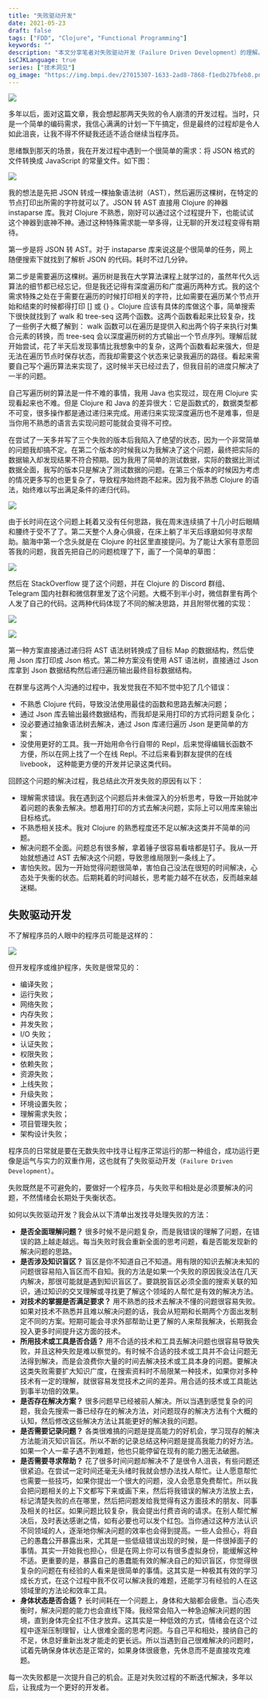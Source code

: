 ```yaml
---
title: "失败驱动开发"
date: 2021-05-23
draft: false
tags: ["FDD", "Clojure", "Functional Programming"]
keywords: ""
description: "本文分享笔者对失败驱动开发（Failure Driven Development）的理解。"
isCJKLanguage: true
series: ["技术洞见"]
og_image: "https://img.bmpi.dev/27015307-1633-2ad8-7868-f1edb27bfeb8.png"
---
```


![](https://img.bmpi.dev/27015307-1633-2ad8-7868-f1edb27bfeb8.png)

多年以后，面对这篇文章，我会想起那两天失败的令人崩溃的开发过程。当时，只是一个简单的编码需求，我信心满满的计划一下午搞定，但是最终的过程却是令人如此沮丧，让我不得不怀疑我还适不适合继续当程序员。

思绪飘到那天的场景，我在开发过程中遇到一个很简单的需求：将 JSON 格式的文件转换成 JavaScript 的常量文件。如下图：

![](https://img.bmpi.dev/f2f3df66-7cc2-c4b9-2e36-a757c847e2de.png)

我的想法是先把 JSON 转成一棵抽象语法树（AST），然后遍历这棵树，在特定的节点打印出所需的字符就可以了。JSON 转 AST 直接用 Clojure 的神器 instaparse 库。我对 Clojure 不熟悉，刚好可以通过这个过程提升下，也能试试这个神器到底神不神。通过这种特殊需求能一举多得，让无聊的开发过程变得有期待。

第一步是将 JSON 转 AST。对于 instaparse 库来说这是个很简单的任务，网上随便搜索下就找到了解析 JSON 的代码。耗时不过几分钟。

第二步是需要遍历这棵树。遍历树是我在大学算法课程上就学过的，虽然年代久远算法的细节都已经忘记，但是我还记得有深度遍历和广度遍历两种方式。我的这个需求特殊之处在于需要在遍历的时候打印相关的字符，比如需要在遍历某个节点开始和结束的时候都得打印 [] 或 {} 。Clojure 应该有具体的库做这个事，简单搜索下很快就找到了 walk 和 tree-seq 这两个函数。这两个函数看起来比较复杂，找了一些例子大概了解到： walk 函数可以在遍历是提供入和出两个钩子来执行对集合元素的转换，而 tree-seq 会以深度遍历树的方式输出一个节点序列。理解后就开始尝试，花了半天后发现事情比我想象中的复杂，这两个函数看起来强大，但是无法在遍历节点时保存状态，而我却需要这个状态来记录我遍历的路径。看起来需要自己写个遍历算法来实现了，这时候半天已经过去了，但我目前的进度只解决了一半的问题。

自己写遍历树的算法是一件不难的事情，我用 Java 也实现过，现在用 Clojure 实现看起来也不难。但是 Clojure 和 Java 的差异很大：它是函数式的，数据类型都不可变，很多操作都是通过递归来完成。用递归来实现深度遍历也不是难事，但是当你用不熟悉的语言去实现问题可能就会变得不可控。

在尝试了一天多并写了三个失败的版本后我陷入了绝望的状态，因为一个非常简单的问题我却搞不定。在第二个版本的时候我以为我解决了这个问题，最终把实际的数据输入却发现结果不符合预期。因为我用了简单的测试数据，实际的数据比测试数据全面，我写的版本只是解决了测试数据的问题。在第三个版本的时候因为考虑的情况更多写的也更复杂了，导致程序始终跑不起来。因为我不熟悉 Clojure 的语法，始终难以写出满足条件的递归代码。

![](https://img.bmpi.dev/ba8de0ec-05e9-8947-9036-6ea8a54fcd83.png)

由于长时间在这个问题上耗着又没有任何思路，我在周末连续搞了十几小时后眼睛和腰终于受不了了。第二天整个人身心俱疲，在床上躺了半天后琢磨如何寻求帮助。脑海中第一个念头就是在 Clojure 的社区里直接提问。为了能让大家有意愿回答我的问题，我首先把自己的问题梳理了下，画了一个简单的草图：

![](https://img.bmpi.dev/4c5e878b-74ea-a4d6-ca23-5d7a2d030940.png)

然后在 StackOverflow 提了这个问题，并在 Clojure 的 Discord 群组、Telegram 国内社群和微信群里发了这个问题。大概不到半小时，微信群里有两个人发了自己的代码。这两种代码体现了不同的解决思路，并且附带优雅的实现：

![](https://img.bmpi.dev/af401ed1-9164-3675-e0c6-8d5934d4491d.png)

![](https://img.bmpi.dev/fc6b9da5-399c-e9e1-327c-54a236ab0691.png)

第一种方案直接通过递归将 AST 语法树转换成了目标 Map 的数据结构，然后使用 Json 库打印成 Json 格式。第二种方案没有使用 AST 语法树，直接通过 Json 库拿到 Json 数据结构然后递归遍历输出最终目标数据结构。

在群里与这两个人沟通的过程中，我发觉我在不知不觉中犯了几个错误：

- 不熟悉 Clojure 代码，导致没法使用最佳的函数和思路去解决问题；
- 通过 Json 库去输出最终数据结构，而我却是采用打印的方式将问题复杂化；
- 没必要通过抽象语法树去解决，通过 Json 库递归遍历 Json 是更简单的方案；
- 没使用更好的工具。我一开始用命令行自带的 Repl，后来觉得编辑长函数不方便，所以在网上找了一个在线 Repl。不过后来看到群友提供的在线 livebook， 这种能更方便的开发并记录这类代码。

回顾这个问题的解决过程，我总结此次开发失败的原因有以下：

- 理解需求错误。我在遇到这个问题后并未做深入的分析思考，导致一开始就冲着问题的表象去解决。想着用打印的方式去解决问题，实际上可以用库来输出目标格式。
- 不熟悉相关技术。我对 Clojure 的熟悉程度还不足以解决这类并不简单的问题。
- 解决问题不全面。问题总有很多解，拿着锤子很容易看啥都是钉子。我从一开始就想通过 AST 去解决这个问题，导致思维局限到一条线上了。
- 害怕失败。因为一开始觉得问题很简单，害怕自己没法在很短的时间解决，心态处于失衡的状态。后期耗着的时间越长，思考能力越不在状态，反而越来越迷糊。

## 失败驱动开发

不了解程序员的人眼中的程序员可能是这样的：

![](https://img.bmpi.dev/32e5e295-1c93-edab-7051-9d921b3bdbed.png)

但开发程序或维护程序，失败是很常见的：

- 编译失败；
- 运行失败；
- 网络失败；
- 内存失败；
- 并发失败；
- I/O 失败；
- 认证失败；
- 权限失败；
- 依赖失败；
- 资源失败；
- 上线失败；
- 升级失败；
- 环境设置失败；
- 理解需求失败；
- 项目管理失败；
- 架构设计失败；

程序员的日常就是要在无数失败中找寻让程序正常运行的那一种组合，成功运行更像是运气与实力的双重作用，这也就有了失败驱动开发（`Failure Driven Development`）。

失败既然是不可避免的，要做好一个程序员，与失败平和相处是必须要解决的问题，不然情绪会长期处于失衡状态。

如何以失败驱动开发？我会从以下清单出发找寻处理失败的方法：

- **是否全面理解问题？** 很多时候不是问题复杂，而是我错误的理解了问题，在错误的路上越走越远。每当失败时我会重新全面的思考问题，看是否能发现新的解决问题的思路。
- **是否涉及知识盲区？** 盲区是你不知道自己不知道。用有限的知识去解决未知的问题很容易陷入盲区而不自知。我的方法是如果一个失败的原因我没法在几天内解决，那很可能就是遇到知识盲区了。要跳脱盲区必须全面的搜索关联的知识，通过知识的交叉理解或寻找更了解这个领域的人帮忙是有效的解决方法。
- **对技术的掌握是否满足要求？** 用不熟悉的技术去解决不懂的问题很容易失败。如果对技术不熟悉并且难以解决问题的话，我会从短期和长期两个方面出发制定不同的方案。短期可能会寻求外部帮助让更了解的人来帮我解决，长期我会投入更多时间提升这方面的技术。
- **所用技术或工具是否合适？** 用不合适的技术和工具去解决问题也很容易导致失败，并且这种失败是难以察觉的。有时候不合适的技术或工具并不会让问题无法得到解决，而是会浪费你大量的时间去解决技术或工具本身的问题。要解决这类失败需要扩大知识广度，在搜索资料时不局限某一种技术，如果你对多种技术有一定的理解，就很容易发觉技术之间的差异。用合适的技术或工具能达到事半功倍的效果。
- **是否存在解决方案？** 很多问题早已经被前人解决。所以当遇到感觉复杂的问题，我会先搜索一番已经存在的解决方法，对问题现存的解决方法有个大概的认知，然后修改这些解决方法让其能更好的解决我的问题。
- **是否需要记录问题？** 各类很难搞的问题是提高能力的好机会，学习现存的解决方法能消灭知识盲区。所以不断的记录总结这种问题是提高我能力的好方法。如果一个人一辈子遇不到难题，他也只能停留在现有的能力圈无法破圈。
- **是否需要寻求帮助？** 花了很多时间问题却解决不了是很令人沮丧，有些问题还很紧迫。在尝试一定时间还毫无头绪时我就会想办法找人帮忙。让人愿意帮忙也需要一些技巧，如果你提出一个很大的问题，没人会愿意免费帮忙。所以我会把问题相关的上下文都写下来或画下来，然后将我错误的解决方法放上去，标记清楚失败的点在哪里，然后把问题发给我觉得有这方面技术的朋友、同事及相关的社区。如果问题比较复杂，我会提出付费咨询的请求。在别人帮忙解决后，及时表达感谢之情，如有必要也可以发个红包。当你通过这种方法认识不同领域的人，逐渐地你解决问题的效率也会得到提高。一些人会担心，将自己的愚蠢公开暴露出来，尤其是一些低级错误出现的时候，是一件很掉面子的事情。其实一开始我也担心，但是在网上你可以有很多虚拟身份，能缓解这种不适。更重要的是，暴露自己的愚蠢能有效的解决自己的知识盲区，你觉得很复杂的问题在有经验的人看来是很简单的事情。这其实是一种极其有效的学习成长方式，在这个过程中我不仅可以解决我的难题，还能学习有经验的人在这领域里的方法论和效率工具。
- **身体状态是否合适？** 长时间耗在一个问题上，身体和大脑都会疲惫。当心态失衡时，解决问题的能力也会直线下降。我经常会陷入一种急迫解决问题的困境，直到身体完全扛不住才放弃。这其实是一种低效的方式，情绪会在这个过程中逐渐压制理智，让人很难全面的思考问题。与自己平和相处，接纳自己的不足，休息好重新出发才能走的更长远。所以当遇到自己很难解决的问题时，试着先确保身体状态是正常的，如果身体很疲惫，先休息而不是直接攻克难题。

每一次失败都是一次提升自己的机会。正是对失败过程的不断迭代解决，多年以后，让我成为一个更好的开发者。

